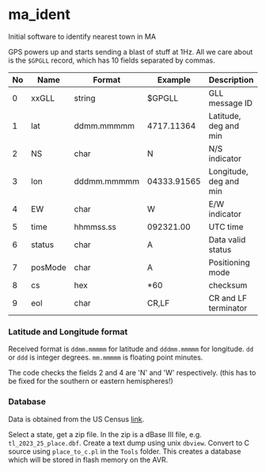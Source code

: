 # ma_ident

Initial software to identify nearest town in MA

GPS powers up and starts sending a blast of stuff at 1Hz.
All we care about is the `$GPGLL` record, which has 10 fields
separated by commas.

| No | Name    | Format      | Example     | Description            |
|----|---------|-------------|-------------|------------------------|
| 0  | xxGLL   | string      | $GPGLL      | GLL message ID         |
| 1  | lat     | ddmm.mmmmm  | 4717.11364  | Latitude, deg and min  |
| 2  | NS      | char        | N           | N/S indicator          |
| 3  | lon     | dddmm.mmmmm | 04333.91565 | Longitude, deg and min |
| 4  | EW      | char        | W           | E/W indicator          |
| 5  | time    | hhmmss.ss   | 092321.00   | UTC time               |
| 6  | status  | char        | A           | Data valid status      |
| 7  | posMode | char        | A           | Positioning mode       |
| 8  | cs      | hex         | *60         | checksum               |
| 9  | eol     | char        | CR,LF       | CR and LF terminator   |

### Latitude and Longitude format

Received format is `ddmm.mmmmm` for latitude and `dddmm.mmmmm` for
longitude.  `dd` or `ddd` is integer degrees.  `mm.mmmmm` is
floating point minutes.

The code checks the fields 2 and 4 are 'N' and 'W' respectively.
(this has to be fixed for the southern or eastern hemispheres!)

### Database

Data is obtained from the US Census
[link](https://www.census.gov/cgi-bin/geo/shapefiles/index.php?year=2023&layergroup=Places).

Select a state, get a zip file.  In the zip is a dBase III file, e.g.
`tl_2023_25_place.dbf`.  Create a text dump using unix `dbview`.
Convert to C source using `place_to_c.pl` in the `Tools` folder.
This creates a database which will be stored in flash memory on the
AVR.





